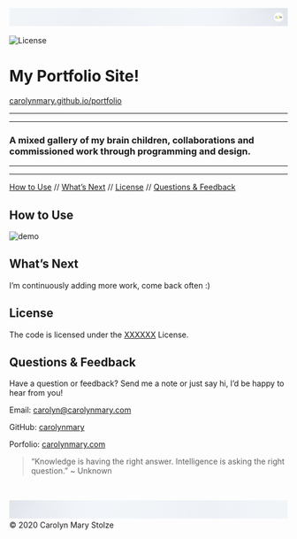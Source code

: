 ![header](./assets/images/cm_header.png)

<!-- Badges: MAY NEED TO ADJUST LICENSE BADGE URL -->
![License](https://img.shields.io/badge/License-XXXXXXXXXX-green) </br>

<!-- ![logo](pathToFileHere) -->
# My Portfolio Site!   
[carolynmary.github.io/portfolio](https://carolynmary.github.io/portfolio/)
 
- - -
- - -
### A mixed gallery of my brain children, collaborations and commissioned work through programming and design.
- - -
- - -

<!-- TOC -->
[How to Use](#how-to-use) // [What’s Next](#whats-next) // [License](#license) // [Questions & Feedback](#questions-feedback) 
  
## How to Use 

![demo](pathToFileHere)

## What’s Next

I’m continuously adding more work, come back often :) 

## License
    
The code is licensed under the [XXXXXX](https://choosealicense.com/licenses/mit/) License.
  
## Questions & Feedback
  
Have a question or feedback? Send me a note or just say hi, I’d be happy to hear from you!
  
Email: carolyn@carolynmary.com </br>
  
GitHub: [carolynmary](https://github.com/carolynmary) </br>
  
Porfolio: [carolynmary.com](https://carolynmary.com) 
  
> “Knowledge is having the right answer. Intelligence is asking the right question.” ~ Unknown
  
</br>

![footer](./assets/images/cm_footer.png)
© 2020 Carolyn Mary Stolze